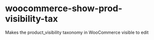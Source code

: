 # woocommerce-show-prod-visibility-tax
Makes the product_visibility taxonomy in WooCommerce visible to edit
